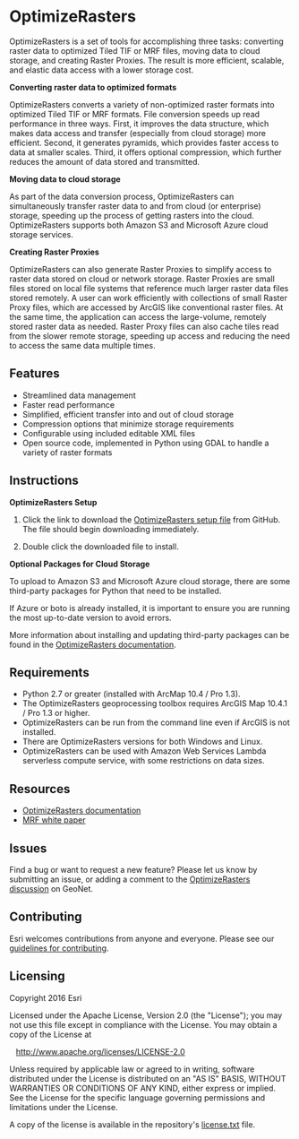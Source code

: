 
OptimizeRasters
===============

OptimizeRasters is a set of tools for accomplishing three tasks: converting raster data to optimized Tiled TIF or MRF files, moving data to cloud storage, and creating Raster Proxies. The result is more efficient, scalable, and elastic data access with a lower storage cost. 

**Converting raster data to optimized formats**

OptimizeRasters converts a variety of non-optimized raster formats into optimized Tiled TIF or MRF formats. File conversion speeds up read performance in three ways. First, it improves the data structure, which makes data access and transfer (especially from cloud storage) more efficient. Second, it generates pyramids, which provides faster access to data at smaller scales. Third, it offers optional compression, which further reduces the amount of data stored and transmitted.  

**Moving data to cloud storage**

As part of the data conversion process, OptimizeRasters can simultaneously transfer raster data to and from cloud (or enterprise) storage, speeding up the process of getting rasters into the cloud. OptimizeRasters supports both Amazon S3 and Microsoft Azure cloud storage services.

**Creating Raster Proxies**

OptimizeRasters can also generate Raster Proxies to simplify access to raster data stored on cloud or network storage. 
Raster Proxies are small files stored on local file systems that reference much larger raster data files stored remotely. A user can work efficiently with collections of small Raster Proxy files, which are accessed by ArcGIS like conventional raster files. At the same time, the application can access the large-volume, remotely stored raster data as needed. Raster Proxy files can also cache tiles read from the slower remote storage, speeding up access and reducing the need to access the same data multiple times.

## Features
* Streamlined data management 
* Faster read performance
* Simplified, efficient transfer into and out of cloud storage 
* Compression options that minimize storage requirements 
* Configurable using included editable XML files
* Open source code, implemented in Python using GDAL to handle a variety of raster formats

## Instructions
**OptimizeRasters Setup**

1. Click the link to download the [OptimizeRasters setup file](https://github.com/Esri/OptimizeRasters/raw/master/Setup/OptimizeRastersToolsSetup.exe) from GitHub. The file should begin downloading immediately. 

2. Double click the downloaded file to install.

**Optional Packages for Cloud Storage**

To upload to Amazon S3 and Microsoft Azure cloud storage, there are some third-party packages for Python that need to be installed. 

If Azure or boto is already installed, it is important to ensure you are running the most up-to-date version to avoid errors.

More information about installing and updating third-party packages can be found in the [OptimizeRasters documentation](https://github.com/Esri/OptimizeRasters/tree/master/Documentation).

## Requirements

* Python 2.7 or greater (installed with ArcMap 10.4 / Pro 1.3). 
* The OptimizeRasters geoprocessing toolbox requires ArcGIS Map 10.4.1 / Pro 1.3 or higher.
* OptimizeRasters can be run from the command line even if ArcGIS is not installed.
* There are OptimizeRasters versions for both Windows and Linux. 
* OptimizeRasters can be used with Amazon Web Services Lambda serverless compute service, with some restrictions on data sizes.

## Resources

* [OptimizeRasters documentation](https://github.com/Esri/OptimizeRasters/tree/master/Documentation)
* [MRF white paper]( http://esriurl.com/MRF%E2%80%9D)


## Issues

Find a bug or want to request a new feature? Please let us know by submitting an issue, or adding a comment to the [OptimizeRasters discussion](https://geonet.esri.com/message/690662-optimizerasters) on GeoNet.

## Contributing

Esri welcomes contributions from anyone and everyone. Please see our [guidelines for contributing](https://github.com/esri/contributing).

## Licensing
Copyright 2016 Esri

Licensed under the Apache License, Version 2.0 (the "License");
you may not use this file except in compliance with the License.
You may obtain a copy of the License at

   http://www.apache.org/licenses/LICENSE-2.0

Unless required by applicable law or agreed to in writing, software
distributed under the License is distributed on an "AS IS" BASIS,
WITHOUT WARRANTIES OR CONDITIONS OF ANY KIND, either express or implied.
See the License for the specific language governing permissions and
limitations under the License.

A copy of the license is available in the repository's [license.txt](https://github.com/Esri/OptimizeRasters/blob/master/LICENSE) file.

 
